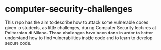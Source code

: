 # computer-security-challenges
This repo has the aim to describe how to attack some vulnerable codes given to students, as little challenges, during Computer Security lectures at Politecnico di Milano. Those challenges have been done in order to better understand how to find vulnerabilities inside code and to learn to develop secure code.
